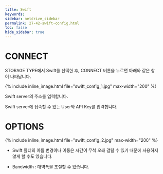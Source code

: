 ```yaml
---
title: Swift
keywords:
sidebar: netdrive_sidebar
permalink: 27-42-swift-config.html
toc: false
hide_sidebar: true
---
```


CONNECT
==================
STORAGE TYPE에서 Swift를 선택한 후, CONNECT 버튼을 누르면 아래와 같은 창이 나타납니다.

{% include inline_image.html file="swift_config_1.jpg" max-width="200" %}

Swift server의 주소를 입력합니다. 

Swift server에 접속할 수 있는 User와 API Key를 입력합니다.



OPTIONS
==================

{% include inline_image.html file="swift_config_2.jpg" max-width="200" %}

* Swift 폴더의 이름 변경이나 이동은 시간이 무척 오래 걸릴 수 있기 때문에 사용하지 않게 할 수도 있습니다.

* Bandwidth : 대역폭을 조절할 수 있습니다.